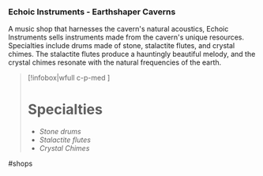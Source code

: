 ### Echoic Instruments - Earthshaper Caverns

A music shop that harnesses the cavern's natural acoustics, Echoic Instruments sells instruments made from the cavern's unique resources. Specialties include drums made of stone, stalactite flutes, and crystal chimes. The stalactite flutes produce a hauntingly beautiful melody, and the crystal chimes resonate with the natural frequencies of the earth.

> [!infobox|wfull  c-p-med ]
>   # Specialties
>   - *Stone drums*
>   - *Stalactite flutes*
>   - *Crystal Chimes*

#shops